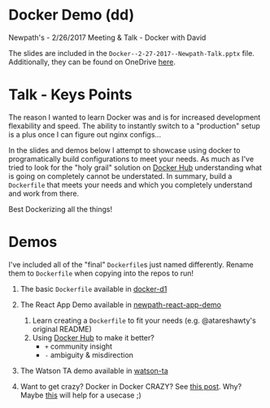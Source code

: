 # Docker Demo (dd)

Newpath's - 2/26/2017 Meeting & Talk - Docker with David

The slides are included in the `Docker--2-27-2017--Newpath-Talk.pptx` file. Additionally, they can be found on OneDrive [here](https://1drv.ms/p/s!AigG_yCNVYnRoJ1BiVh9WjjGfLwo-g).


# Talk - Keys Points

The reason I wanted to learn Docker was and is for increased development flexability and speed. The ability to instantly switch to a "production" setup is a plus once I can figure out nginx configs...

In the slides and demos below I attempt to showcase using docker to programatically build configurations to meet your needs. As much as I've tried to look for the "holy grail" solution on [Docker Hub](https://hub.docker.com/) understanding what is going on completely cannot be understated. In summary, build a `Dockerfile` that meets your needs and which you completely understand and work from there.

Best Dockerizing all the things!


# Demos

I've included all of the "final" `Dockerfile`s just named differently. Rename them to `Dockerfile` when copying into the repos to run!

1. The basic `Dockerfile` available in [docker-d1](docker-d1/)
2. The React App Demo available in [newpath-react-app-demo](newpath-react-app-demo/)
    1. Learn creating a `Dockerfile` to fit your needs (e.g. @atareshawty's original README)
    2. Using [Docker Hub](https://hub.docker.com/) to make it better?
        - `+` community insight
        - `-` ambiguity & misdirection

3. The Watson TA demo available in [watson-ta](watson-ta/)
4. Want to get crazy? Docker in Docker CRAZY? See [this post](https://blog.docker.com/2013/09/docker-can-now-run-within-docker/). Why? Maybe [this](https://dantehranian.wordpress.com/2014/10/25/building-docker-images-within-docker-containers-via-jenkins/) will help for a usecase ;)
